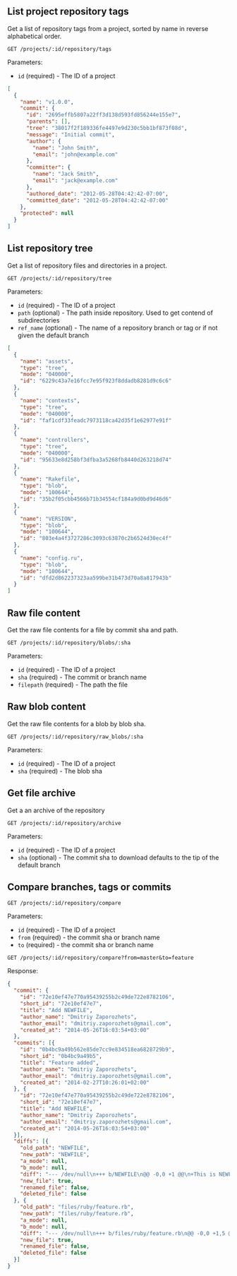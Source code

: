 ## List project repository tags

Get a list of repository tags from a project, sorted by name in reverse alphabetical order.

```
GET /projects/:id/repository/tags
```

Parameters:

+ `id` (required) - The ID of a project

```json
[
  {
    "name": "v1.0.0",
    "commit": {
      "id": "2695effb5807a22ff3d138d593fd856244e155e7",
      "parents": [],
      "tree": "38017f2f189336fe4497e9d230c5bb1bf873f08d",
      "message": "Initial commit",
      "author": {
        "name": "John Smith",
        "email": "john@example.com"
      },
      "committer": {
        "name": "Jack Smith",
        "email": "jack@example.com"
      },
      "authored_date": "2012-05-28T04:42:42-07:00",
      "committed_date": "2012-05-28T04:42:42-07:00"
    },
    "protected": null
  }
]
```

## List repository tree

Get a list of repository files and directories in a project.

```
GET /projects/:id/repository/tree
```

Parameters:

+ `id` (required) - The ID of a project
+ `path` (optional) - The path inside repository. Used to get contend of subdirectories
+ `ref_name` (optional) - The name of a repository branch or tag or if not given the default branch

```json
[
  {
    "name": "assets",
    "type": "tree",
    "mode": "040000",
    "id": "6229c43a7e16fcc7e95f923f8ddadb8281d9c6c6"
  },
  {
    "name": "contexts",
    "type": "tree",
    "mode": "040000",
    "id": "faf1cdf33feadc7973118ca42d35f1e62977e91f"
  },
  {
    "name": "controllers",
    "type": "tree",
    "mode": "040000",
    "id": "95633e8d258bf3dfba3a5268fb8440d263218d74"
  },
  {
    "name": "Rakefile",
    "type": "blob",
    "mode": "100644",
    "id": "35b2f05cbb4566b71b34554cf184a9d0bd9d46d6"
  },
  {
    "name": "VERSION",
    "type": "blob",
    "mode": "100644",
    "id": "803e4a4f3727286c3093c63870c2b6524d30ec4f"
  },
  {
    "name": "config.ru",
    "type": "blob",
    "mode": "100644",
    "id": "dfd2d862237323aa599be31b473d70a8a817943b"
  }
]
```


## Raw file content

Get the raw file contents for a file by commit sha and path.

```
GET /projects/:id/repository/blobs/:sha
```

Parameters:

+ `id` (required) - The ID of a project
+ `sha` (required) - The commit or branch name
+ `filepath` (required) - The path the file


## Raw blob content

Get the raw file contents for a blob by blob sha.

```
GET /projects/:id/repository/raw_blobs/:sha
```

Parameters:

+ `id` (required) - The ID of a project
+ `sha` (required) - The blob sha


## Get file archive

Get a an archive of the repository

```
GET /projects/:id/repository/archive
```

Parameters:
+ `id` (required) - The ID of a project
+ `sha` (optional) - The commit sha to download defaults to the tip of the default branch


## Compare branches, tags or commits

```
GET /projects/:id/repository/compare
```

Parameters:
+ `id` (required) - The ID of a project
+ `from` (required) - the commit sha or branch name
+ `to` (required) - the commit sha or branch name


```
GET /projects/:id/repository/compare?from=master&to=feature
```

Response: 

```json
{
  "commit": {
    "id": "72e10ef47e770a95439255b2c49de722e8782106",
    "short_id": "72e10ef47e7",
    "title": "Add NEWFILE",
    "author_name": "Dmitriy Zaporozhets",
    "author_email": "dmitriy.zaporozhets@gmail.com",
    "created_at": "2014-05-26T16:03:54+03:00"
  },
  "commits": [{
    "id": "0b4bc9a49b562e85de7cc9e834518ea6828729b9",
    "short_id": "0b4bc9a49b5",
    "title": "Feature added",
    "author_name": "Dmitriy Zaporozhets",
    "author_email": "dmitriy.zaporozhets@gmail.com",
    "created_at": "2014-02-27T10:26:01+02:00"
  }, {
    "id": "72e10ef47e770a95439255b2c49de722e8782106",
    "short_id": "72e10ef47e7",
    "title": "Add NEWFILE",
    "author_name": "Dmitriy Zaporozhets",
    "author_email": "dmitriy.zaporozhets@gmail.com",
    "created_at": "2014-05-26T16:03:54+03:00"
  }],
  "diffs": [{
    "old_path": "NEWFILE",
    "new_path": "NEWFILE",
    "a_mode": null,
    "b_mode": null,
    "diff": "--- /dev/null\n+++ b/NEWFILE\n@@ -0,0 +1 @@\n+This is NEWFILE content\n\\ No newline at end of file",
    "new_file": true,
    "renamed_file": false,
    "deleted_file": false
  }, {
    "old_path": "files/ruby/feature.rb",
    "new_path": "files/ruby/feature.rb",
    "a_mode": null,
    "b_mode": null,
    "diff": "--- /dev/null\n+++ b/files/ruby/feature.rb\n@@ -0,0 +1,5 @@\n+class Feature\n+  def foo\n+    puts 'bar'\n+  end\n+end",
    "new_file": true,
    "renamed_file": false,
    "deleted_file": false
  }]
}
```
